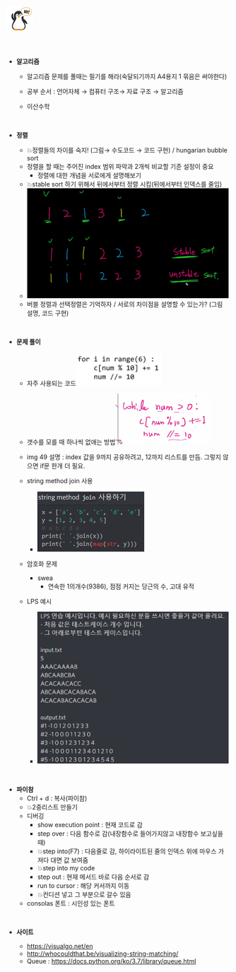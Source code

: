 ## ![펭귄](array_1.assets/펭귄.png)

<br>

* **알고리즘**
  * 알고리즘 문제를 풀때는 필기를 해라(숙달되기까지 A4용지 1 묶음은 써야한다)

  * 공부 순서 : 언어자체 → 컴퓨터 구조→ 자료 구조 → 알고리즘

  * 이산수학


<br>


* **정렬**

  * 💥정렬들의 차이를 숙지! (그림→ 수도코드 → 코드 구현) / hungarian bubble sort
  * 정렬을 할 때는 주어진 index 범위 파악과 2개씩 비교할 기준 설정이 중요
    * 정렬에 대한 개념을 서로에게 설명해보기
  * 💥stable sort 하기 위해서 뒤에서부터 정렬 시킴(뒤에서부터 인덱스를 줄임)
  * ![image-20220212121753584](tip.assets/image-20220212121753584.png)
  * 버블 정렬과 선택정렬은 기억하자 / 서로의 차이점을 설명할 수 있는가? (그림 설명, 코드 구현)

<br>


* **문제 풀이**

  * 자주 사용되는 코드![image-20220212121137544](tip.assets/image-20220212121137544.png)

  * 갯수를 모를 때 하나씩 없애는 방법![image-20220212121157890](tip.assets/image-20220212121157890.png)

  * img 49 설명 : index 값을 9까지 공유하려고, 12까지 리스트를 만듬. 그렇지 않으면 if문 한개 더 필요.

  * string method join 사용

    * ![image-20220219163241227](tip.assets/image-20220219163241227.png)

  * 암호화 문제
  
    * swea
      * 연속한 1의개수(9386), 점점 커지는 당근의 수, 고대 유적
  
  * LPS 예시
  
    * ![image-20220219180536707](tip.assets/image-20220219180536707.png)
  
    

<br>

* **파이참**
  * Ctrl + d : 복사(파이참)
  * 💥2중리스트 만들기
  * 디버깅
    * show execution point : 현재 코드로 감
    * step over : 다음 함수로 감(내장함수로 들어가지않고 내장함수 보고싶을때)
    * 💥step into(F7) : 다음줄로 감, 하이라이트된 줄의 인덱스 위에 마우스 가져다 대면 값 보여줌
    * 💥step into my code
    * step out : 현재 메서드 바로 다음 순서로 감
    * run to cursor : 해당 커서까지 이동
    * 💥컨디션 넣고 그 부분으로 갈수 있음
  * consolas 폰트 : 시인성 있는 폰트


<br>

* **사이트**

  * https://visualgo.net/en
  * http://whocouldthat.be/visualizing-string-matching/
  * Queue : https://docs.python.org/ko/3.7/library/queue.html 

  
